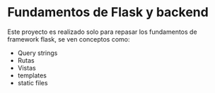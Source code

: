 # Fundamentos de Flask y backend

Este proyecto es realizado solo para repasar los fundamentos de framework flask, se ven conceptos como:
- Query strings
- Rutas
- Vistas
- templates
- static files